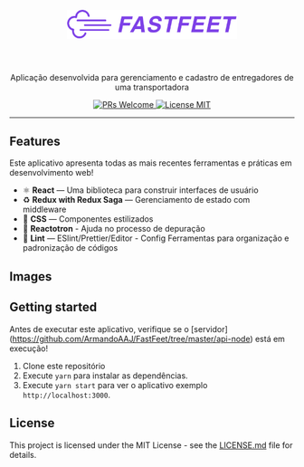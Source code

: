 <h1 align="center">
<br>
  <img src="src/assets/logo.png" alt="Fastfeet" width="300">
<br>
<br>
</h1>

<p align="center">Aplicação desenvolvida para gerenciamento e cadastro de entregadores de uma transportadora</p>

<p align="center">
  <a href="http://makeapullrequest.com">
    <img src="https://img.shields.io/badge/PRs-welcome-brightgreen.svg?style=flat-square" alt="PRs Welcome">
  </a>
  <a href="https://opensource.org/licenses/MIT">
    <img src="https://img.shields.io/badge/license-MIT-blue.svg?style=flat-square" alt="License MIT">
  </a>
</p>

<hr />

## Features

Este aplicativo apresenta todas as mais recentes ferramentas e práticas em desenvolvimento web!

- ⚛ **React** — Uma biblioteca para construir interfaces de usuário
- ♻ **Redux with Redux Saga** — Gerenciamento de estado com middleware
- 💅 **CSS** — Componentes estilizados
- 🌸 **Reactotron** - Ajuda no processo de depuração
- 💖 **Lint** — ESlint/Prettier/Editor - Config Ferramentas para organização e padronização de códigos

## Images




## Getting started

Antes de executar este aplicativo, verifique se o [servidor] (https://github.com/ArmandoAAJ/FastFeet/tree/master/api-node) está em execução!

1. Clone este repositório
2. Execute `yarn` para instalar as dependências.<br />
3. Execute `yarn start` para ver o aplicativo exemplo `http://localhost:3000`.

## License

This project is licensed under the MIT License - see the [LICENSE.md](LICENSE.md) file for details.
